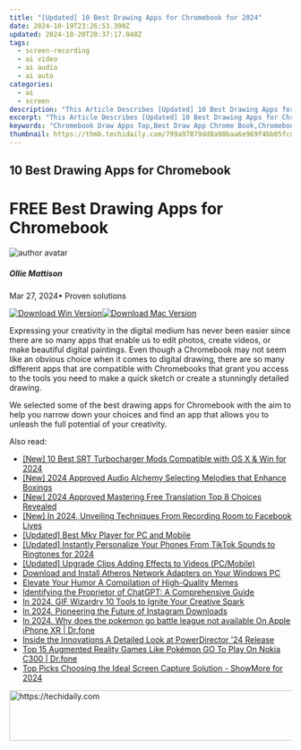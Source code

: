 ```yaml
---
title: "[Updated] 10 Best Drawing Apps for Chromebook for 2024"
date: 2024-10-19T23:26:53.300Z
updated: 2024-10-20T20:37:17.048Z
tags: 
  - screen-recording
  - ai video
  - ai audio
  - ai auto
categories: 
  - ai
  - screen
description: "This Article Describes [Updated] 10 Best Drawing Apps for Chromebook for 2024"
excerpt: "This Article Describes [Updated] 10 Best Drawing Apps for Chromebook for 2024"
keywords: "Chromebook Draw Apps Top,Best Draw App Chrome Book,Chromebook Sketch Tools,Leading Draw Apps Chromebox,Prime Chromebook Artista,ChromeDrawAppsBest10,Chromebook Art & Design Tops"
thumbnail: https://thmb.techidaily.com/799a97879dd8a90baa6e969f4bb05fcde15523a2765ac1b15d1b78fad2268973.jpg
---
```


## 10 Best Drawing Apps for Chromebook

# FREE Best Drawing Apps for Chromebook

![author avatar](https://images.wondershare.com/filmora/article-images/ollie-mattison.jpg)

##### Ollie Mattison

 Mar 27, 2024• Proven solutions

[![Download Win Version](https://images.wondershare.com/filmora/guide/download-btn-win.jpg)](https://tools.techidaily.com/wondershare/filmora/download/)[![Download Mac Version](https://images.wondershare.com/filmora/guide/download-btn-mac.jpg)](https://tools.techidaily.com/wondershare/filmora/download/)

Expressing your creativity in the digital medium has never been easier since there are so many apps that enable us to edit photos, create videos, or make beautiful digital paintings. Even though a Chromebook may not seem like an obvious choice when it comes to digital drawing, there are so many different apps that are compatible with Chromebooks that grant you access to the tools you need to make a quick sketch or create a stunningly detailed drawing.

We selected some of the best drawing apps for Chromebook with the aim to help you narrow down your choices and find an app that allows you to unleash the full potential of your creativity.


<ins class="adsbygoogle"
     style="display:block"
     data-ad-format="autorelaxed"
     data-ad-client="ca-pub-7571918770474297"
     data-ad-slot="1223367746"></ins>



<ins class="adsbygoogle"
     style="display:block"
     data-ad-client="ca-pub-7571918770474297"
     data-ad-slot="8358498916"
     data-ad-format="auto"
     data-full-width-responsive="true"></ins>


<span class="atpl-alsoreadstyle">Also read:</span>
<div><ul>
<li><a href="https://fox-links.techidaily.com/new-10-best-srt-turbocharger-mods-compatible-with-os-x-and-win-for-2024/"><u>[New] 10 Best SRT Turbocharger Mods Compatible with OS X & Win for 2024</u></a></li>
<li><a href="https://fox-hovers.techidaily.com/new-2024-approved-audio-alchemy-selecting-melodies-that-enhance-boxings/"><u>[New] 2024 Approved Audio Alchemy Selecting Melodies that Enhance Boxings</u></a></li>
<li><a href="https://fox-links.techidaily.com/new-2024-approved-mastering-free-translation-top-8-choices-revealed/"><u>[New] 2024 Approved Mastering Free Translation Top 8 Choices Revealed</u></a></li>
<li><a href="https://facebook-video-content.techidaily.com/new-in-2024-unveiling-techniques-from-recording-room-to-facebook-lives/"><u>[New] In 2024, Unveiling Techniques From Recording Room to Facebook Lives</u></a></li>
<li><a href="https://fox-links.techidaily.com/updated-best-mkv-player-for-pc-and-mobile/"><u>[Updated] Best Mkv Player for PC and Mobile</u></a></li>
<li><a href="https://fox-links.techidaily.com/updated-instantly-personalize-your-phones-from-tiktok-sounds-to-ringtones-for-2024/"><u>[Updated] Instantly Personalize Your Phones From TikTok Sounds to Ringtones for 2024</u></a></li>
<li><a href="https://some-guidance.techidaily.com/updated-upgrade-clips-adding-effects-to-videos-pcmobile/"><u>[Updated] Upgrade Clips Adding Effects to Videos (PC/Mobile)</u></a></li>
<li><a href="https://driver-download.techidaily.com/download-and-install-atheros-network-adapters-on-your-windows-pc/"><u>Download and Install Atheros Network Adapters on Your Windows PC</u></a></li>
<li><a href="https://fox-links.techidaily.com/elevate-your-humor-a-compilation-of-high-quality-memes/"><u>Elevate Your Humor A Compilation of High-Quality Memes</u></a></li>
<li><a href="https://tech-renaissance.techidaily.com/identifying-the-proprietor-of-chatgpt-a-comprehensive-guide/"><u>Identifying the Proprietor of ChatGPT: A Comprehensive Guide</u></a></li>
<li><a href="https://fox-links.techidaily.com/in-2024-gif-wizardry-10-tools-to-ignite-your-creative-spark/"><u>In 2024, GIF Wizardry 10 Tools to Ignite Your Creative Spark</u></a></li>
<li><a href="https://instagram-videos.techidaily.com/in-2024-pioneering-the-future-of-instagram-downloads/"><u>In 2024, Pioneering the Future of Instagram Downloads</u></a></li>
<li><a href="https://ios-pokemon-go.techidaily.com/in-2024-why-does-the-pokemon-go-battle-league-not-available-on-apple-iphone-xr-drfone-by-drfone-virtual-ios/"><u>In 2024, Why does the pokemon go battle league not available On Apple iPhone XR | Dr.fone</u></a></li>
<li><a href="https://fox-links.techidaily.com/inside-the-innovations-a-detailed-look-at-powerdirector-24-release/"><u>Inside the Innovations A Detailed Look at PowerDirector '24 Release</u></a></li>
<li><a href="https://android-pokemon-go.techidaily.com/top-15-augmented-reality-games-like-pokemon-go-to-play-on-nokia-c300-drfone-by-drfone-virtual-android/"><u>Top 15 Augmented Reality Games Like Pokémon GO To Play On Nokia C300 | Dr.fone</u></a></li>
<li><a href="https://desktop-recording.techidaily.com/top-picks-choosing-the-ideal-screen-capture-solution-showmore-for-2024/"><u>Top Picks Choosing the Ideal Screen Capture Solution - ShowMore for 2024</u></a></li>
</ul></div>

<!-- affiliate ads begin -->
<a href="https://ephamedtechinc.pxf.io/c/5597632/2126492/26400" target="_top" id="2126492">
  <img src="//a.impactradius-go.com/display-ad/26400-2126492" border="0" alt="https://techidaily.com" width="640" height="90"/>
</a>
<img height="0" width="0" src="https://ephamedtechinc.pxf.io/i/5597632/2126492/26400" style="position:absolute;visibility:hidden;" border="0" />
<!-- affiliate ads end -->

